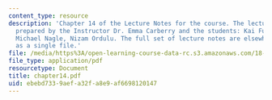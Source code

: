 ```yaml
---
content_type: resource
description: 'Chapter 14 of the Lecture Notes for the course. The lecture notes were
  prepared by the Instructor Dr. Emma Carberry and the students: Kai Fung, David Glasser,
  Michael Nagle, Nizam Ordulu. The full set of lecture notes are elsewhere available
  as a single file.'
file: /media/https%3A/open-learning-course-data-rc.s3.amazonaws.com/18-994-seminar-in-geometry-fall-2004/ebebd7339aefa32fa8e9af6698120147_chapter14.pdf
file_type: application/pdf
resourcetype: Document
title: chapter14.pdf
uid: ebebd733-9aef-a32f-a8e9-af6698120147
---
```

